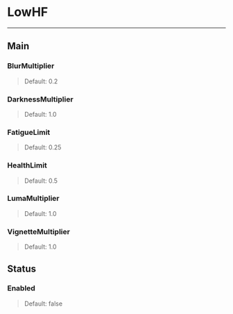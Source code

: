 # LowHF

---

## Main

### BlurMultiplier

>Default: 0.2

### DarknessMultiplier

>Default: 1.0

### FatigueLimit

>Default: 0.25

### HealthLimit

>Default: 0.5

### LumaMultiplier

>Default: 1.0

### VignetteMultiplier

>Default: 1.0

## Status

### Enabled

>Default: false
